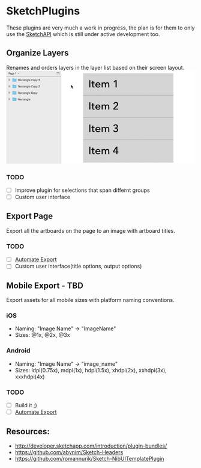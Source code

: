 # SketchPlugins

These plugins are very much a work in progress, the plan is for them to only use the [SketchAPI](https://github.com/BohemianCoding/SketchAPI) which is still under active development too.

## Organize Layers
Renames and orders layers in the layer list based on their screen layout.
![Organize Layers](OrganizeLayers.gif)

### TODO
- [ ] Improve plugin for selections that span differnt groups
- [ ] Custom user interface

## Export Page
Export all the artboards on the page to an image with artboard titles.

### TODO
- [ ] [Automate Export](https://github.com/BohemianCoding/SketchAPI/pull/9)
- [ ] Custom user interface(title options, output options)

## Mobile Export - TBD
Export assets for all mobile sizes with platform naming conventions.

### iOS
- Naming: "Image Name" -> "ImageName"
- Sizes: @1x, @2x, @3x

### Android
- Naming: "Image Name" -> "image_name"
- Sizes: ldpi(0.75x), mdpi(1x), hdpi(1.5x), xhdpi(2x), xxhdpi(3x), xxxhdpi(4x)

### TODO
- [ ] Build it ;)
- [ ] [Automate Export](https://github.com/BohemianCoding/SketchAPI/pull/9)

## Resources:
- http://developer.sketchapp.com/introduction/plugin-bundles/
- https://github.com/abynim/Sketch-Headers
- https://github.com/romannurik/Sketch-NibUITemplatePlugin
